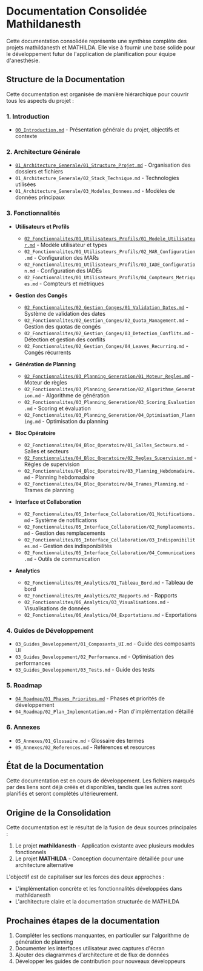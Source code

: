 # Documentation Consolidée Mathildanesth

Cette documentation consolidée représente une synthèse complète des projets mathildanesth et MATHILDA. Elle vise à fournir une base solide pour le développement futur de l'application de planification pour équipe d'anesthésie.

## Structure de la Documentation

Cette documentation est organisée de manière hiérarchique pour couvrir tous les aspects du projet :

### 1. Introduction
- [`00_Introduction.md`](./00_Introduction.md) - Présentation générale du projet, objectifs et contexte

### 2. Architecture Générale
- [`01_Architecture_Generale/01_Structure_Projet.md`](./01_Architecture_Generale/01_Structure_Projet.md) - Organisation des dossiers et fichiers
- `01_Architecture_Generale/02_Stack_Technique.md` - Technologies utilisées
- `01_Architecture_Generale/03_Modeles_Donnees.md` - Modèles de données principaux

### 3. Fonctionnalités
- **Utilisateurs et Profils**
  - [`02_Fonctionnalites/01_Utilisateurs_Profils/01_Modele_Utilisateur.md`](./02_Fonctionnalites/01_Utilisateurs_Profils/01_Modele_Utilisateur.md) - Modèle utilisateur et types
  - `02_Fonctionnalites/01_Utilisateurs_Profils/02_MAR_Configuration.md` - Configuration des MARs
  - `02_Fonctionnalites/01_Utilisateurs_Profils/03_IADE_Configuration.md` - Configuration des IADEs
  - `02_Fonctionnalites/01_Utilisateurs_Profils/04_Compteurs_Metriques.md` - Compteurs et métriques

- **Gestion des Congés**
  - [`02_Fonctionnalites/02_Gestion_Conges/01_Validation_Dates.md`](./02_Fonctionnalites/02_Gestion_Conges/01_Validation_Dates.md) - Système de validation des dates
  - `02_Fonctionnalites/02_Gestion_Conges/02_Quota_Management.md` - Gestion des quotas de congés
  - `02_Fonctionnalites/02_Gestion_Conges/03_Detection_Conflits.md` - Détection et gestion des conflits
  - `02_Fonctionnalites/02_Gestion_Conges/04_Leaves_Recurring.md` - Congés récurrents

- **Génération de Planning**
  - [`02_Fonctionnalites/03_Planning_Generation/01_Moteur_Regles.md`](./02_Fonctionnalites/03_Planning_Generation/01_Moteur_Regles.md) - Moteur de règles
  - `02_Fonctionnalites/03_Planning_Generation/02_Algorithme_Generation.md` - Algorithme de génération
  - `02_Fonctionnalites/03_Planning_Generation/03_Scoring_Evaluation.md` - Scoring et évaluation
  - `02_Fonctionnalites/03_Planning_Generation/04_Optimisation_Planning.md` - Optimisation du planning

- **Bloc Opératoire**
  - `02_Fonctionnalites/04_Bloc_Operatoire/01_Salles_Secteurs.md` - Salles et secteurs
  - [`02_Fonctionnalites/04_Bloc_Operatoire/02_Regles_Supervision.md`](./02_Fonctionnalites/04_Bloc_Operatoire/02_Regles_Supervision.md) - Règles de supervision
  - `02_Fonctionnalites/04_Bloc_Operatoire/03_Planning_Hebdomadaire.md` - Planning hebdomadaire
  - `02_Fonctionnalites/04_Bloc_Operatoire/04_Trames_Planning.md` - Trames de planning

- **Interface et Collaboration**
  - `02_Fonctionnalites/05_Interface_Collaboration/01_Notifications.md` - Système de notifications
  - `02_Fonctionnalites/05_Interface_Collaboration/02_Remplacements.md` - Gestion des remplacements
  - `02_Fonctionnalites/05_Interface_Collaboration/03_Indisponibilites.md` - Gestion des indisponibilités
  - `02_Fonctionnalites/05_Interface_Collaboration/04_Communications.md` - Outils de communication

- **Analytics**
  - `02_Fonctionnalites/06_Analytics/01_Tableau_Bord.md` - Tableau de bord
  - `02_Fonctionnalites/06_Analytics/02_Rapports.md` - Rapports
  - `02_Fonctionnalites/06_Analytics/03_Visualisations.md` - Visualisations de données
  - `02_Fonctionnalites/06_Analytics/04_Exportations.md` - Exportations

### 4. Guides de Développement
- `03_Guides_Developpement/01_Composants_UI.md` - Guide des composants UI
- `03_Guides_Developpement/02_Performance.md` - Optimisation des performances
- `03_Guides_Developpement/03_Tests.md` - Guide des tests

### 5. Roadmap
- [`04_Roadmap/01_Phases_Priorites.md`](./04_Roadmap/01_Phases_Priorites.md) - Phases et priorités de développement
- `04_Roadmap/02_Plan_Implementation.md` - Plan d'implémentation détaillé

### 6. Annexes
- `05_Annexes/01_Glossaire.md` - Glossaire des termes
- `05_Annexes/02_References.md` - Références et resources

## État de la Documentation

Cette documentation est en cours de développement. Les fichiers marqués par des liens sont déjà créés et disponibles, tandis que les autres sont planifiés et seront complétés ultérieurement.

## Origine de la Consolidation

Cette documentation est le résultat de la fusion de deux sources principales :
1. Le projet **mathildanesth** - Application existante avec plusieurs modules fonctionnels
2. Le projet **MATHILDA** - Conception documentaire détaillée pour une architecture alternative

L'objectif est de capitaliser sur les forces des deux approches :
- L'implémentation concrète et les fonctionnalités développées dans mathildanesth
- L'architecture claire et la documentation structurée de MATHILDA

## Prochaines étapes de la documentation

1. Compléter les sections manquantes, en particulier sur l'algorithme de génération de planning
2. Documenter les interfaces utilisateur avec captures d'écran
3. Ajouter des diagrammes d'architecture et de flux de données
4. Développer les guides de contribution pour nouveaux développeurs 